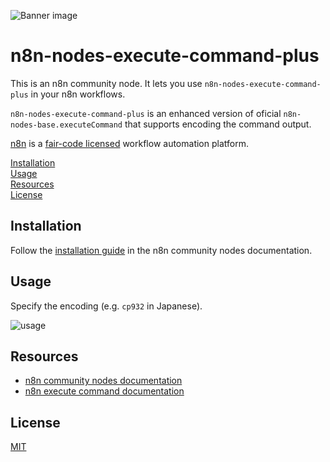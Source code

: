 ![Banner image](https://user-images.githubusercontent.com/10284570/173569848-c624317f-42b1-45a6-ab09-f0ea3c247648.png)

# n8n-nodes-execute-command-plus

This is an n8n community node. It lets you use `n8n-nodes-execute-command-plus` in your n8n workflows.

`n8n-nodes-execute-command-plus` is an enhanced version of oficial `n8n-nodes-base.executeCommand` that supports encoding the command output.

[n8n](https://n8n.io/) is a [fair-code licensed](https://docs.n8n.io/reference/license/) workflow automation platform.

[Installation](#installation)  
[Usage](#usage)  
[Resources](#resources)  
[License](#license)

## Installation

Follow the [installation guide](https://docs.n8n.io/integrations/community-nodes/installation/) in the n8n community nodes documentation.

## Usage

Specify the encoding (e.g. `cp932` in Japanese).

![usage](https://github.com/user-attachments/assets/87cc4d46-52c7-4e11-8324-63207063af11)

## Resources

- [n8n community nodes documentation](https://docs.n8n.io/integrations/#community-nodes)
- [n8n execute command documentation](https://docs.n8n.io/integrations/builtin/core-nodes/n8n-nodes-base.executecommand/)

## License

[MIT](https://github.com/n8n-io/n8n-nodes-starter/blob/master/LICENSE.md)
